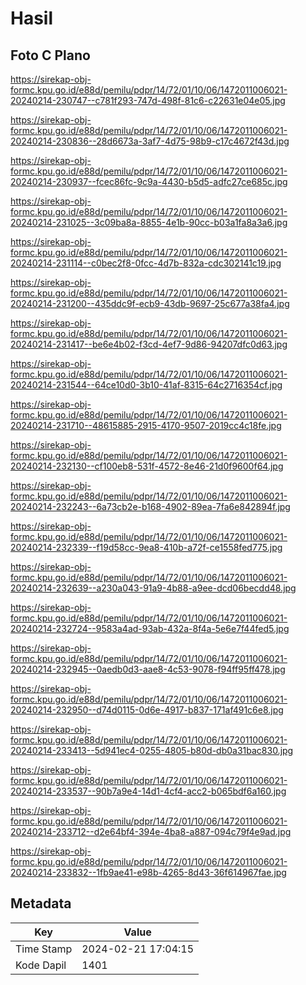 # Hasil

## Foto C Plano

https://sirekap-obj-formc.kpu.go.id/e88d/pemilu/pdpr/14/72/01/10/06/1472011006021-20240214-230747--c781f293-747d-498f-81c6-c22631e04e05.jpg

https://sirekap-obj-formc.kpu.go.id/e88d/pemilu/pdpr/14/72/01/10/06/1472011006021-20240214-230836--28d6673a-3af7-4d75-98b9-c17c4672f43d.jpg

https://sirekap-obj-formc.kpu.go.id/e88d/pemilu/pdpr/14/72/01/10/06/1472011006021-20240214-230937--fcec86fc-9c9a-4430-b5d5-adfc27ce685c.jpg

https://sirekap-obj-formc.kpu.go.id/e88d/pemilu/pdpr/14/72/01/10/06/1472011006021-20240214-231025--3c09ba8a-8855-4e1b-90cc-b03a1fa8a3a6.jpg

https://sirekap-obj-formc.kpu.go.id/e88d/pemilu/pdpr/14/72/01/10/06/1472011006021-20240214-231114--c0bec2f8-0fcc-4d7b-832a-cdc302141c19.jpg

https://sirekap-obj-formc.kpu.go.id/e88d/pemilu/pdpr/14/72/01/10/06/1472011006021-20240214-231200--435ddc9f-ecb9-43db-9697-25c677a38fa4.jpg

https://sirekap-obj-formc.kpu.go.id/e88d/pemilu/pdpr/14/72/01/10/06/1472011006021-20240214-231417--be6e4b02-f3cd-4ef7-9d86-94207dfc0d63.jpg

https://sirekap-obj-formc.kpu.go.id/e88d/pemilu/pdpr/14/72/01/10/06/1472011006021-20240214-231544--64ce10d0-3b10-41af-8315-64c2716354cf.jpg

https://sirekap-obj-formc.kpu.go.id/e88d/pemilu/pdpr/14/72/01/10/06/1472011006021-20240214-231710--48615885-2915-4170-9507-2019cc4c18fe.jpg

https://sirekap-obj-formc.kpu.go.id/e88d/pemilu/pdpr/14/72/01/10/06/1472011006021-20240214-232130--cf100eb8-531f-4572-8e46-21d0f9600f64.jpg

https://sirekap-obj-formc.kpu.go.id/e88d/pemilu/pdpr/14/72/01/10/06/1472011006021-20240214-232243--6a73cb2e-b168-4902-89ea-7fa6e842894f.jpg

https://sirekap-obj-formc.kpu.go.id/e88d/pemilu/pdpr/14/72/01/10/06/1472011006021-20240214-232339--f19d58cc-9ea8-410b-a72f-ce1558fed775.jpg

https://sirekap-obj-formc.kpu.go.id/e88d/pemilu/pdpr/14/72/01/10/06/1472011006021-20240214-232639--a230a043-91a9-4b88-a9ee-dcd06becdd48.jpg

https://sirekap-obj-formc.kpu.go.id/e88d/pemilu/pdpr/14/72/01/10/06/1472011006021-20240214-232724--9583a4ad-93ab-432a-8f4a-5e6e7f44fed5.jpg

https://sirekap-obj-formc.kpu.go.id/e88d/pemilu/pdpr/14/72/01/10/06/1472011006021-20240214-232945--0aedb0d3-aae8-4c53-9078-f94ff95ff478.jpg

https://sirekap-obj-formc.kpu.go.id/e88d/pemilu/pdpr/14/72/01/10/06/1472011006021-20240214-232950--d74d0115-0d6e-4917-b837-171af491c6e8.jpg

https://sirekap-obj-formc.kpu.go.id/e88d/pemilu/pdpr/14/72/01/10/06/1472011006021-20240214-233413--5d941ec4-0255-4805-b80d-db0a31bac830.jpg

https://sirekap-obj-formc.kpu.go.id/e88d/pemilu/pdpr/14/72/01/10/06/1472011006021-20240214-233537--90b7a9e4-14d1-4cf4-acc2-b065bdf6a160.jpg

https://sirekap-obj-formc.kpu.go.id/e88d/pemilu/pdpr/14/72/01/10/06/1472011006021-20240214-233712--d2e64bf4-394e-4ba8-a887-094c79f4e9ad.jpg

https://sirekap-obj-formc.kpu.go.id/e88d/pemilu/pdpr/14/72/01/10/06/1472011006021-20240214-233832--1fb9ae41-e98b-4265-8d43-36f614967fae.jpg


## Metadata

| Key        | Value               |
| ---------- | ------------------- |
| Time Stamp | 2024-02-21 17:04:15 |
| Kode Dapil | 1401                |



